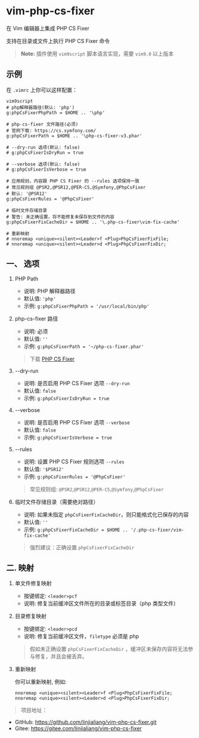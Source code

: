 # vim-php-cs-fixer

在 Vim 编辑器上集成 PHP CS Fixer

支持在目录或文件上执行 PHP CS Fixer 命令

> **Note:** 插件使用 `vim9script` 脚本语言实现，需要 `vim9.0` 以上版本

## 示例

在 `.vimrc` 上你可以这样配置：

```vim
vim9script
# php解释器路径(默认: 'php')
g:phpCsFixerPhpPath = $HOME .. '\php'

# php-cs-fixer 文件路径(必须)
# 官网下载: https://cs.symfony.com/
g:phpCsFixerPath = $HOME .. '\php-cs-fixer-v3.phar'

# --dry-run 选项(默认: false)
# g:phpCsFixerIsDryRun = true

# --verbose 选项(默认: false)
# g:phpCsFixerIsVerbose = true

# 应用规则，内容跟 PHP CS Fixer 的 --rules 选项保持一致
# 常见规则组 @PSR2,@PSR12,@PER-CS,@Symfony,@PhpCsFixer
# 默认: '@PSR12'
g:phpCsFixerRules = '@PhpCsFixer'

# 临时文件存储目录
# 警告: 未正确设置，将不能修复未保存到文件的内容
g:phpCsFixerFixCacheDir = $HOME .. '\.php-cs-fixer\vim-fix-cache'

# 重新映射
# nnoremap <unique><silent><Leader>f <Plug>PhpCsFixerFixFile;
# nnoremap <unique><silent><Leader>d <Plug>PhpCsFixerFixDir;
```

## 一、 选项

1. PHP Path

    - 说明: PHP 解释器路径
    - 默认值: `'php'`
    - 示例: `g:phpCsFixerPhpPath = '/usr/local/bin/php'`

2. php-cs-fixer 路径

    - 说明: 必须
    - 默认值: `''`
    - 示例: `g:phpCsFixerPath = '~/php-cs-fixer.phar'`

    > 下载 [PHP CS Fixer](https://cs.symfony.com/)

3. --dry-run

    - 说明: 是否启用 PHP CS Fixer 选项 `--dry-run`
    - 默认值: `false`
    - 示例: `g:phpCsFixerIsDryRun = true`

4. --verbose

    - 说明: 是否启用 PHP CS Fixer 选项 `--verbose`
    - 默认值: `false`
    - 示例: `g:phpCsFixerIsVerbose = true`

5. --rules

    - 说明: 设置 PHP CS Fixer 规则选项 `--rules`
    - 默认值: `'$PSR12'`
    - 示例: `g:phpCsFixerRules = '@PhpCsFixer'`

    > 常见规则组: `@PSR2`,`@PSR12`,`@PER-CS`,`@Symfony`,`@PhpCsFixer`

6. 临时文件存储目录（需要绝对路径）

    - 说明: 如果未指定 `phpCsFixerFixCacheDir`，则只能格式化已保存的内容
    - 默认值: `''`
    - 示例: `g:phpCsFixerFixCacheDir = $HOME .. '/.php-cs-fixer/vim-fix-cache'`

    > 强烈建议：正确设置 `phpCsFixerFixCacheDir`

## 二. 映射

1. 单文件修复映射

    - 按键绑定: `<leader>pcf`
    - 说明: 修复当前缓冲区文件所在的目录或标签目录（php 类型文件）

2. 目录修复映射

    - 按键绑定: `<leader>pcd`
    - 说明: 修复当前缓冲区文件，`filetype` 必须是 php

    > 假如未正确设置 `phpCsFixerFixCacheDir` ，缓冲区未保存内容将无法参与修复，并且会被丢弃。

3. 重新映射

    你可以重新映射, 例如:

    ```vim9script
    nnoremap <unique><silent><Leader>f <Plug>PhpCsFixerFixFile;
    nnoremap <unique><silent><Leader>d <Plug>PhpCsFixerFixDir;
    ```

> 项目地址：

-   GitHub: https://github.com/linjialiang/vim-php-cs-fixer.git
-   Gitee: https://gitee.com/linjialiang/vim-php-cs-fixer
